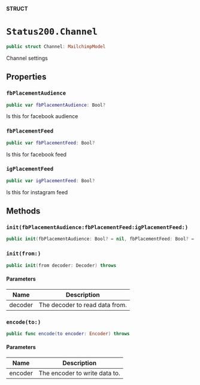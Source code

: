 **STRUCT**

# `Status200.Channel`

```swift
public struct Channel: MailchimpModel
```

Channel settings

## Properties
### `fbPlacementAudience`

```swift
public var fbPlacementAudience: Bool?
```

Is this for facebook audience

### `fbPlacementFeed`

```swift
public var fbPlacementFeed: Bool?
```

Is this for facebook feed

### `igPlacementFeed`

```swift
public var igPlacementFeed: Bool?
```

Is this for instagram feed

## Methods
### `init(fbPlacementAudience:fbPlacementFeed:igPlacementFeed:)`

```swift
public init(fbPlacementAudience: Bool? = nil, fbPlacementFeed: Bool? = nil, igPlacementFeed: Bool? = nil)
```

### `init(from:)`

```swift
public init(from decoder: Decoder) throws
```

#### Parameters

| Name | Description |
| ---- | ----------- |
| decoder | The decoder to read data from. |

### `encode(to:)`

```swift
public func encode(to encoder: Encoder) throws
```

#### Parameters

| Name | Description |
| ---- | ----------- |
| encoder | The encoder to write data to. |